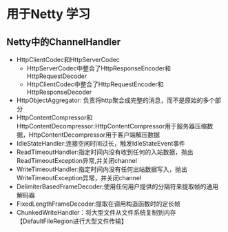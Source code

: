 # 用于Netty 学习

## Netty中的ChannelHandler
- HttpClientCodec和HttpServerCodec
  - HttpServerCodec中整合了HttpResponseEncoder和HttpRequestDecoder
  - HttpClientCodec中整合了HttpRequestEncoder和HttpResponseDecoder
- HttpObjectAggregator: 负责将http聚合成完整的消息，而不是原始的多个部分
- HttpContentCompressor和HttpContentDecompressor:HttpContentCompressor用于服务器压缩数据，HttpContentDecompressor用于客户端解压数据
- IdleStateHandler:连接空闲时间过长，触发IdleStateEvent事件
- ReadTimeoutHandler:指定时间内没有收到任何的入站数据，抛出ReadTimeoutException异常,并关闭channel
- WriteTimeoutHandler:指定时间内没有任何出站数据写入，抛出WriteTimeoutException异常，并关闭channel
- DelimiterBasedFrameDecoder:使用任何用户提供的分隔符来提取帧的通用解码器
- FixedLengthFrameDecoder:提取在调用构造函数时的定长帧
- ChunkedWriteHandler：将大型文件从文件系统复制到内存【DefaultFileRegion进行大型文件传输】

